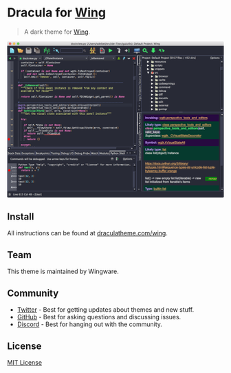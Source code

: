 # Dracula for [Wing](https://wingware.com/)

> A dark theme for [Wing](https://wingware.com/).

![Screenshot](./screenshot.png)

## Install

All instructions can be found at [draculatheme.com/wing](https://draculatheme.com/wing).

## Team

This theme is maintained by Wingware.

## Community

- [Twitter](https://twitter.com/draculatheme) - Best for getting updates about themes and new stuff.
- [GitHub](https://github.com/dracula/dracula-theme/discussions) - Best for asking questions and discussing issues.
- [Discord](https://draculatheme.com/discord-invite) - Best for hanging out with the community.

## License

[MIT License](./LICENSE)
